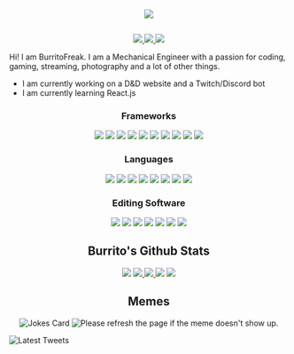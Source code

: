 <h1 align="center">
  <p align="center">
    <img alig src="https://readme-typing-svg.herokuapp.com?font=Arial&size=35&color=9509F7&center=true&vCenter=true&width=600&height=40&lines=BurritoFreak" />
  </p>
</h1>

<p align="center">
  <a href="https://twitch.tv/BurritoFreak">
    <img alig src="https://img.shields.io/twitch/status/BurritoFreak?label=BurritoFreak&logo=Twitch" />
  </a>
  <a href="https://twitter.com/burritofreak1">
    <img alig src="https://img.shields.io/twitter/follow/burritofreak1?logo=Twitter&style=flat" />
  </a>
  <a href="https://github.com/BurritoFreak/BurritoFreak" >
    <img alig src="https://visitor-badge.glitch.me/badge?page_id=BurritoFreak.BurritoFreak" />
  </a>
</p>

Hi! I am BurritoFreak. I am a Mechanical Engineer with a passion for coding, gaming, streaming, photography and a lot of other things.

- I am currently working on a D&D website and a Twitch/Discord bot
- I am currently learning React.js

<h3 align="center">Frameworks</h3>
<p align="center">
  <img alig src="https://img.shields.io/badge/bootstrap-%23563D7C.svg?style=for-the-badge&logo=bootstrap&logoColor=white" />
  <img alig src="https://img.shields.io/badge/express.js-%23404d59.svg?style=for-the-badge&logo=express&logoColor=%2361DAFB" />
  <img alig src="https://img.shields.io/badge/jquery-%230769AD.svg?style=for-the-badge&logo=jquery&logoColor=white" />
  <img alig src="https://img.shields.io/badge/JWT-black?style=for-the-badge&logo=JSON%20web%20tokens" />
  <img alig src="https://img.shields.io/badge/NPM-%23000000.svg?style=for-the-badge&logo=npm&logoColor=white" />
  <img alig src="https://img.shields.io/badge/node.js-6DA55F?style=for-the-badge&logo=node.js&logoColor=white" />
  <img alig src="https://img.shields.io/badge/react-%2320232a.svg?style=for-the-badge&logo=react&logoColor=%2361DAFB" />
  <img alig src="https://img.shields.io/badge/react_native-%2320232a.svg?style=for-the-badge&logo=react&logoColor=%2361DAFB" />
  <img alig src="https://img.shields.io/badge/SASS-hotpink.svg?style=for-the-badge&logo=SASS&logoColor=white" />
  <img alig src="https://img.shields.io/badge/vuejs-%2335495e.svg?style=for-the-badge&logo=vuedotjs&logoColor=%234FC08D" />
</p>

<h3 align="center">Languages</h3>
<p align="center">
  <img alig src="https://img.shields.io/badge/c-%2300599C.svg?style=for-the-badge&logo=c&logoColor=white" />
  <img alig src="https://img.shields.io/badge/c++-%2300599C.svg?style=for-the-badge&logo=c%2B%2B&logoColor=white" />
  <img alig src="https://img.shields.io/badge/html5-%23E34F26.svg?style=for-the-badge&logo=html5&logoColor=white" />
  <img alig src="https://img.shields.io/badge/java-%23ED8B00.svg?style=for-the-badge&logo=java&logoColor=white" />
  <img alig src="https://img.shields.io/badge/javascript-%23323330.svg?style=for-the-badge&logo=javascript&logoColor=%23F7DF1E" />
  <img alig src="https://img.shields.io/badge/markdown-%23000000.svg?style=for-the-badge&logo=markdown&logoColor=white" />
  <img alig src="https://img.shields.io/badge/python-3670A0?style=for-the-badge&logo=python&logoColor=ffdd54" />
  <img alig src="https://img.shields.io/badge/typescript-%23007ACC.svg?style=for-the-badge&logo=typescript&logoColor=white" />
</p>

<h3 align="center">Editing Software</h3>
<p align="center">
  <img alig src="https://img.shields.io/badge/adobe%20photoshop-%2331A8FF.svg?style=for-the-badge&logo=adobe%20photoshop&logoColor=white" />
  <img alig src="https://img.shields.io/badge/Adobe%20After%20Effects-9999FF.svg?style=for-the-badge&logo=Adobe%20After%20Effects&logoColor=white" />
  <img alig src="https://img.shields.io/badge/Adobe%20Premiere%20Pro-9999FF.svg?style=for-the-badge&logo=Adobe%20Premiere%20Pro&logoColor=white" />
  <img alig src="https://img.shields.io/badge/Canva-%2300C4CC.svg?style=for-the-badge&logo=Canva&logoColor=white" />
  <img alig src="https://img.shields.io/badge/Adobe%20Lightroom-31A8FF.svg?style=for-the-badge&logo=Adobe%20Lightroom&logoColor=white" />
  <img alig src="https://img.shields.io/badge/Gimp-657D8B?style=for-the-badge&logo=gimp&logoColor=FFFFFF" />
  <img alig src="https://img.shields.io/badge/Inkscape-e0e0e0?style=for-the-badge&logo=inkscape&logoColor=080A13" />
</p>

<h2 align="center">Burrito's Github Stats</h2>

<p align="center">
  <img alig src="https://github-profile-trophy.vercel.app/?username=BurritoFreak&theme=juicyfresh&no-frame=true&no-bg=true&column=-1" />
  <a href="https://github.com/BurritoFreak">
    <img alig src="https://github-readme-stats.vercel.app/api?username=BurritoFreak&show_icons=true&line_height=27&count_private=true&hide_border=true&border_radius=10&bg_color=45,ff00cc,333399&text_color=cfcfcf&title_color=fafafa&icon_color=15ff00" />
  </a>
  <a href="https://github.com/BurritoFreak">
    <img alig src="https://github-readme-stats.vercel.app/api/top-langs/?username=BurritoFreak&langs_count=3&border_radius=10&theme=dark&hide_border=true&bg_color=45,333399,ff00cc&text_color=cfcfcf&title_color=fafafa" />
  </a>
  
  <img alig src="https://cr-ss-service.azurewebsites.net/api/ScreenShot?widget=activity&username=burritofreak" />
  
  <img alig src="https://cr-skills-chart-widget.azurewebsites.net/api/api?username=burritofreak&bg=6e6e6e&padding=20" />
</p>

<h2 align="center">Memes</h2>
<p align="center">
  <img src="https://readme-jokes.vercel.app/api" alt="Jokes Card" />
  <img src='https://random-memer.herokuapp.com/' title="Meme" alt="Please refresh the page if the meme doesn't show up.">
</p>

![Latest Tweets](https://github-readme-twitter.gazf.vercel.app/api?id=burritofreak1&layout=wide&show_border=off)

[Git]:https://github.com/BurritoFreak
[Twitter]:https://twitter.com/burritofreak1
[ttv]:https://twitch.tv/BurritoFreak

<!--
**BurritoFreak/BurritoFreak** is a ✨ _special_ ✨ repository because its `README.md` (this file) appears on your GitHub profile.

Here are some ideas to get you started:

- 🔭 I’m currently working on ...
- 🌱 I’m currently learning ...
- 👯 I’m looking to collaborate on ...
- 🤔 I’m looking for help with ...
- 💬 Ask me about ...
- 📫 How to reach me: ...
- 😄 Pronouns: ...
- ⚡ Fun fact: ...
-->
